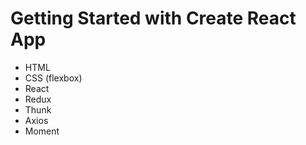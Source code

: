 # Getting Started with Create React App

- HTML
- CSS (flexbox)
- React
- Redux
- Thunk
- Axios
- Moment
